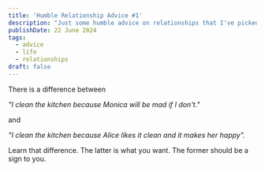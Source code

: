 ```yaml
---
title: 'Humble Relationship Advice #1'
description: "Just some humble advice on relationships that I've picked up over the years."
publishDate: 22 June 2024
tags:
  - advice
  - life
  - relationships
draft: false
---
```


There is a difference between

_"I clean the kitchen because Monica will be mad if I don't."_

and

_"I clean the kitchen because Alice likes it clean and it makes her happy"._

Learn that difference. The latter is what you want. The former should be a sign to you.
